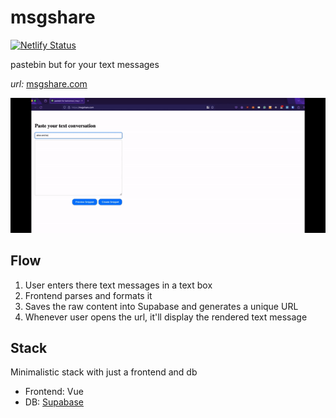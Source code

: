 # msgshare

[![Netlify Status](https://api.netlify.com/api/v1/badges/17a21ba3-2c88-44cf-93d9-b3e61f5d8b04/deploy-status)](https://app.netlify.com/sites/msgshare/deploys)

pastebin but for your text messages

_url:_ [msgshare.com](https://msgshare.com/)

![Demo of website](assets/demo.gif)

## Flow

1. User enters there text messages in a text box
1. Frontend parses and formats it
1. Saves the raw content into Supabase and generates a unique URL
1. Whenever user opens the url, it'll display the rendered text message

## Stack

Minimalistic stack with just a frontend and db

- Frontend: Vue
- DB: [Supabase](supabase.com)

